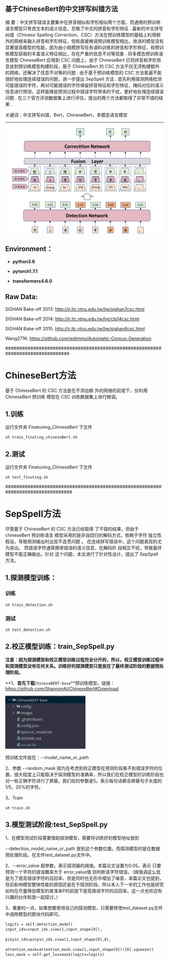 ## 基于ChineseBert的中文拼写纠错方法

摘 要：中文拼写错误主要集中在拼音相似和字形相似两个方面，而通用的预训练语言模型只考虑文本的语义信息，忽略了中文的拼音和字形特征 . 最新的中文拼写纠错（Chinese Spelling Correction，CSC）方法在预训练模型的基础上利用额外的网络来融入拼音和字形特征，但和直接微调预训练模型相比，改进的模型没有显著提高模型的性能，因为由小规模拼写任务语料训练的拼音和字形特征，和预训练模型获取的丰富语义特征相比，存在严重的信息不对等现象 . 将多模态预训练语言模型 ChineseBert 应用到 CSC 问题上，由于 ChineseBert 已将拼音和字形信息放到预训练模型构建阶段，基于 ChineseBert 的 CSC 方法不仅无须构建额外的网络，还解决了信息不对等的问题 . 由于基于预训练模型的 CSC 方法普遍不能很好地处理连续错误的问题，进一步提出 SepSpell 方法 . 首先利用探测网络检测可能错误的字符，再对可能错误的字符保留拼音特征和字形特征，掩码对应的语义信息进行预测，这样能降低预测过程中错误字符带来的干扰，更好地处理连续错误问题 . 在三个官方评测数据集上进行评估，提出的两个方法都取得了非常不错的结果 .

关键词：中文拼写纠错，Bert，ChineseBert，多模态语言模型

---------------------------------------------------------------------------------------



![图3、SepSpell方法结构图](./README.assets/图3、SepSpell方法结构图.jpg)

## Environment：

- **python3.6**

- **pytorch1.7.1**

- **transformers4.6.0**


## Raw Data:

SIGHAN Bake-off 2013: http://ir.itc.ntnu.edu.tw/lre/sighan7csc.html

SIGHAN Bake-off 2014: http://ir.itc.ntnu.edu.tw/lre/clp14csc.html

SIGHAN Bake-off 2015: http://ir.itc.ntnu.edu.tw/lre/sighan8csc.html

Wang271K: https://github.com/wdimmy/Automatic-Corpus-Generation

###############################################################################
# ChineseBert方法
基于 ChineseBert 的 CSC 方法是在不添加额
外的网络的前提下，仅利用 ChineseBert 预训练
模型在 CSC 训练数据集上进行微调。
## 1.训练
运行文件夹 Finetuning_ChineseBert 下文件

```
sh train_finuting_chineseBert.sh
```

## 2.测试
运行文件夹 Finetuning_ChineseBert 下文件

```
sh test_finuting.sh
```
################################################################################
# SepSpell方法
尽管基于 ChineseBert 的 CSC 方法已经取得
了不错的结果，但由于 chineseBert 预训练语言
模型采用的是非自回归的解码方式，依赖于字符
独立性假设，导致预测输出时出现不连贯问题 。
在连续拼写错误中，这个问题表现的尤为突出。
而错误字符通常携带错误的语义信息，在解码阶
段相互干扰，导致最终模型不能正确输出。针对
这个问题，本文进行了针对性设计，提出了
SepSpell 方法。
## 1.探测模型训练：

### 训练
```
sh train_detection.sh
```
### 测试  
```
sh test_detection.sh
```


## 2.校正模型训练：train_SepSpell.py

**注意：因为探测模型和校正模型训练过程完全分开的，所以，校正模型训练过程中和探测模型没有任何关系。训练好的探测模型只是放在了最终测试阶段的数据预处理阶段。**

**1、**首先下载**`ChineseBERT-base`**预训练模型。链接：https://github.com/ShannonAI/ChineseBert#Download

![image-20220505222018427](README.assets/image-20220505222018427.png)

预训练文件放在：--model_name_or_path

2、参数 --random_mask  因为在考虑到校正模型在预测阶段看不到错误字符的位置，很大程度上只能取决于探测模型的准确率，所以我们在校正模型的训练阶段也对一些正确字符进行了屏蔽。我们给的参数是5。表示每句话都会屏蔽句子长度的1/5，20%的字符。

3、Train

```
sh train.sh
```

## 3.模型测试阶段:test_SepSpell.py

1、在模型测试阶段需要借助探测模型，需要将训练好的模型地址放到

--detection_model_name_or_path   放到这个参数位置。而探测模型的是在数据预处理阶段。在文件test_dataset.py文件中。

2、--error_value  超参数，表示探测器的阈值。本篇论文设置为0.05。表示 只要预测一个字符的错误概率大于 error_value值 则判断该字符错误。（阈值调这么低是为了提高错误字符的召回率，但是同时也无形中增加了噪音，本篇论文也提到，目前影响模型整体性能的原因还是在于探测阶段，所以本人下一步的工作也是研究如何在尽量降低模型的查准率P的前提下提高错误字符的召回率。这一点也欢迎有兴趣的伙伴和我一起探讨。）

3、重要的一点，如果想要使用自己的探测模型，只需要修改test_dataset.py文件中调用模型的那块代码即可。

```
logits = self.detection_model( input_ids=input_ids.view(1,input_shape[0]),
                               pinyin_ids=pinyin_ids.view(1,input_shape[0],8),
                               attention_mask=attention_mask.view(1,input_shape[0]))[0].squeeze()
loss_mask = self.get_lossmask(logits=logits)
```



























